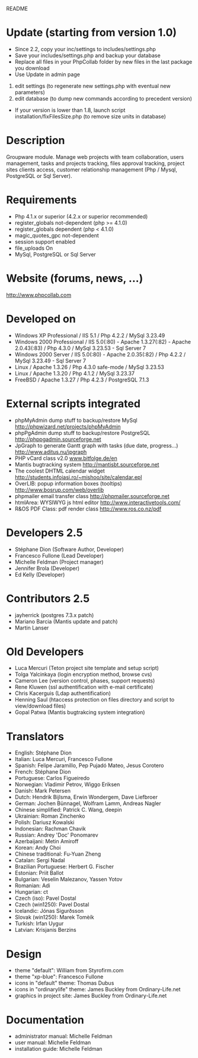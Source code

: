 README

# Update (starting from version 1.0)
- Since 2.2, copy your inc/settings to includes/settings.php
- Save your includes/settings.php and backup your database
- Replace all files in your PhpCollab folder by new files in the last package you download
- Use Update in admin page
1. edit settings (to regenerate new settings.php with eventual new parameters)
2. edit database (to dump new commands according to precedent version)
- If your version is lower than 1.8, launch script installation/fixFilesSize.php (to remove size units in database) 

# Description
Groupware module. Manage web projects with team collaboration, users management, tasks and projects tracking, files approval tracking, project sites clients access, customer relationship management (Php / Mysql, PostgreSQL or Sql Server).

# Requirements
- Php 4.1.x or superior (4.2.x or superior recommended)
- register_globals not-dependent (php >= 4.1.0)
- register_globals dependent (php < 4.1.0)
- magic_quotes_gpc not-dependent
- session support enabled
- file_uploads On
- MySql, PostgreSQL or Sql Server

# Website (forums, news, ...)
http://www.phpcollab.com

# Developed on
- Windows XP Professional / IIS 5.1 / Php 4.2.2 / MySql 3.23.49
- Windows 2000 Professional / IIS 5.0(:80) - Apache 1.3.27(:82) - Apache 2.0.43(:83) / Php 4.3.0 / MySql 3.23.53 - Sql Server 7
- Windows 2000 Server / IIS 5.0(:80) - Apache 2.0.35(:82) / Php 4.2.2 / MySql 3.23.49 - Sql Server 7
- Linux / Apache 1.3.26 / Php 4.3.0 safe-mode / MySql 3.23.53
- Linux / Apache 1.3.20 / Php 4.1.2 / MySql 3.23.37
- FreeBSD / Apache 1.3.27 / Php 4.2.3 / PostgreSQL 7.1.3

# External scripts integrated
- phpMyAdmin dump stuff to backup/restore MySql
	http://phpwizard.net/projects/phpMyAdmin
- phpPgAdmin dump stuff to backup/restore PostgreSQL
	http://phppgadmin.sourceforge.net
- JpGraph to generate Gantt graph with tasks (due date, progress...)
	http://www.aditus.nu/jpgraph
- PHP vCard class v2.0
	www.bitfolge.de/en
- Mantis bugtracking system
	http://mantisbt.sourceforge.net
- The coolest DHTML calendar widget
	http://students.infoiasi.ro/~mishoo/site/calendar.epl
- OverLIB: popup information boxes (tooltips)
	http://www.bosrup.com/web/overlib
- phpmailer email transfer class
	http://phpmailer.sourceforge.net
- htmlArea: WYSIWYG js html editor
	http://www.interactivetools.com/
- R&OS PDF Class: pdf render class
	http://www.ros.co.nz/pdf

# Developers 2.5
- Stéphane Dion (Software Author, Developer)
- Francesco Fullone (Lead Developer)
- Michelle Feldman (Project manager)
- Jennifer Brola (Developer)
- Ed Kelly (Developer)

# Contributors 2.5
- jayherrick (postgres 7.3.x patch)
- Mariano Barcia (Mantis update and patch)
- Martin Lanser 

# Old Developers
- Luca Mercuri (Teton project site template and setup script)
- Tolga Yalcinkaya (login encryption method, browse cvs)
- Cameron Lee (version control, phases, support requests)
- Rene Kluwen (ssl authentification with e-mail certificate)
- Chris Kacerguis (Ldap authentification)
- Henning Saul (htaccess protection on files directory and script to view/download files)
- Gopal Patwa (Mantis bugtrakcing system integration)

# Translators
- English: Stéphane Dion
- Italian: Luca Mercuri, Francesco Fullone
- Spanish: Felipe Jaramillo, Pep Pujadó Mateo, Jesus Corotero
- French: Stéphane Dion
- Portuguese: Carlos Figueiredo
- Norwegian: Vladimir Petrov, Wiggo Eriksen
- Danish: Mark Petersen
- Dutch: Hendrik Bijlsma, Erwin Wondergem, Dave Liefbroer
- German: Jochen Bünnagel, Wolfram Lamm, Andreas Nagler
- Chinese simplified: Patrick C. Wang, deepin
- Ukrainian: Roman Zinchenko
- Polish: Dariusz Kowalski
- Indonesian: Rachman Chavik
- Russian: Andrey 'Doc' Ponomarev
- Azerbaijani: Metin Amiroff
- Korean: Andy Choi
- Chinese traditional: Fu-Yuan Zheng
- Catalan: Sergi Nadal
- Brazilian Portuguese: Herbert G. Fischer
- Estonian: Priit Ballot
- Bulgarian: Veselin Malezanov, Yassen Yotov
- Romanian: Adi
- Hungarian: ct
- Czech (iso): Pavel Dostal
- Czech (win1250): Pavel Dostal
- Icelandic: Jónas Sigurðsson
- Slovak (win1250): Marek Tomèík
- Turkish: Irfan Uygur
- Latvian: Krisjanis Berzins

# Design
- theme "default": William from Styrofirm.com
- theme "xp-blue": Francesco Fullone
- icons in "default" theme: Thomas Dubus
- icons in "ordinarylife" theme: James Buckley from Ordinary-Life.net
- graphics in project site: James Buckley from Ordinary-Life.net

# Documentation
- administrator manual: Michelle Feldman
- user manual: Michelle Feldman
- installation guide: Michelle Feldman
